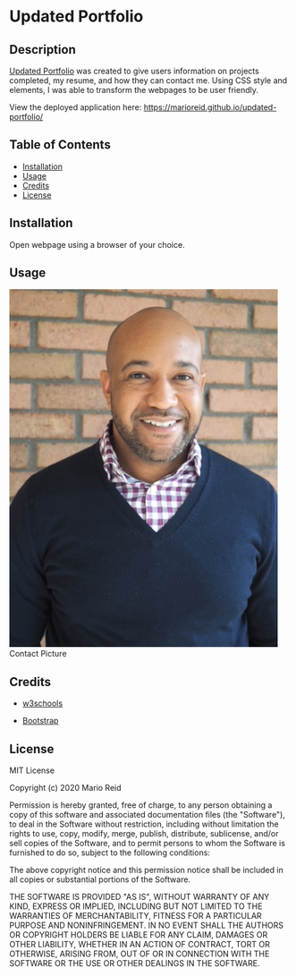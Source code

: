 # Updated Portfolio

## Description
[Updated Portfolio](https://github.com/MarioReid/updated-portfolio) was created to give users information on projects completed, my resume, and how they can contact me. Using CSS style and elements, I was able to transform the webpages to be user friendly.

View the deployed application here: https://marioreid.github.io/updated-portfolio/

## Table of Contents
* [Installation](#installation)
* [Usage](#usage)
* [Credits](#credits)
* [License](#license)
## Installation

Open webpage using a browser of your choice.

## Usage

![My image](./Assets/Images/pic2.JPG) Contact Picture


## Credits

* [w3schools](https://www.w3schools.com/html/html5_semantic_elements.asp)

* [Bootstrap](https://getbootstrap.com)

## License
MIT License

Copyright (c) 2020 Mario Reid

Permission is hereby granted, free of charge, to any person obtaining a copy
of this software and associated documentation files (the "Software"), to deal
in the Software without restriction, including without limitation the rights
to use, copy, modify, merge, publish, distribute, sublicense, and/or sell
copies of the Software, and to permit persons to whom the Software is
furnished to do so, subject to the following conditions:

The above copyright notice and this permission notice shall be included in all
copies or substantial portions of the Software.

THE SOFTWARE IS PROVIDED "AS IS", WITHOUT WARRANTY OF ANY KIND, EXPRESS OR
IMPLIED, INCLUDING BUT NOT LIMITED TO THE WARRANTIES OF MERCHANTABILITY,
FITNESS FOR A PARTICULAR PURPOSE AND NONINFRINGEMENT. IN NO EVENT SHALL THE
AUTHORS OR COPYRIGHT HOLDERS BE LIABLE FOR ANY CLAIM, DAMAGES OR OTHER
LIABILITY, WHETHER IN AN ACTION OF CONTRACT, TORT OR OTHERWISE, ARISING FROM,
OUT OF OR IN CONNECTION WITH THE SOFTWARE OR THE USE OR OTHER DEALINGS IN THE
SOFTWARE.